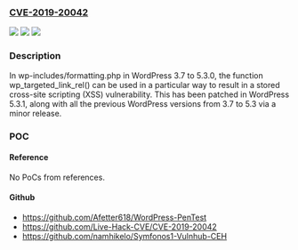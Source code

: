 ### [CVE-2019-20042](https://cve.mitre.org/cgi-bin/cvename.cgi?name=CVE-2019-20042)
![](https://img.shields.io/static/v1?label=Product&message=n%2Fa&color=blue)
![](https://img.shields.io/static/v1?label=Version&message=n%2Fa&color=blue)
![](https://img.shields.io/static/v1?label=Vulnerability&message=n%2Fa&color=brighgreen)

### Description

In wp-includes/formatting.php in WordPress 3.7 to 5.3.0, the function wp_targeted_link_rel() can be used in a particular way to result in a stored cross-site scripting (XSS) vulnerability. This has been patched in WordPress 5.3.1, along with all the previous WordPress versions from 3.7 to 5.3 via a minor release.

### POC

#### Reference
No PoCs from references.

#### Github
- https://github.com/Afetter618/WordPress-PenTest
- https://github.com/Live-Hack-CVE/CVE-2019-20042
- https://github.com/namhikelo/Symfonos1-Vulnhub-CEH

